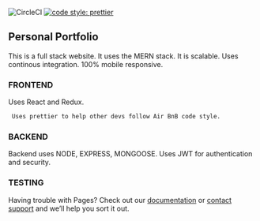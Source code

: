 ![CircleCI](https://img.shields.io/circleci/project/github/RedSparr0w/node-csgo-parser.svg) [![code style: prettier](https://img.shields.io/badge/code_style-prettier-ff69b4.svg?style=flat-square)](https://github.com/prettier/prettier)
## Personal Portfolio

This is a full stack website. It uses the MERN stack. It is scalable. Uses continous integration. 100% mobile responsive.

### FRONTEND

Uses React and Redux.

```markdown
 Uses prettier to help other devs follow Air BnB code style.
```

### BACKEND

Backend uses NODE, EXPRESS, MONGOOSE. Uses JWT for authentication and security.

### TESTING

Having trouble with Pages? Check out our [documentation](https://help.github.com/categories/github-pages-basics/) or [contact support](https://github.com/contact) and we’ll help you sort it out.
